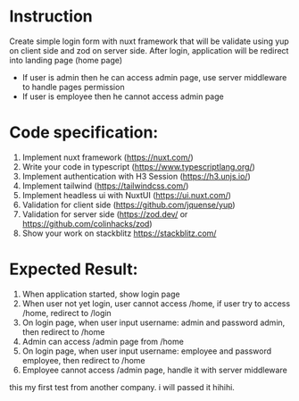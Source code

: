 # Instruction
Create simple login form with nuxt framework that will be validate using yup on client side and zod on server side.
After login, application will be redirect into landing page (home page)
- If user is admin then he can access admin page, use server middleware to handle pages permission
- If user is employee then he cannot access admin page

# Code specification:
1. Implement nuxt framework (https://nuxt.com/)
2. Write your code in typescript (https://www.typescriptlang.org/)
3. Implement authentication with H3 Session (https://h3.unjs.io/)
4. Implement tailwind (https://tailwindcss.com/)
5. Implement headless ui with NuxtUI (https://ui.nuxt.com/)
6. Validation for client side (https://github.com/jquense/yup)
7. Validation for server side (https://zod.dev/ or https://github.com/colinhacks/zod)
8. Show your work on stackblitz https://stackblitz.com/

# Expected Result:
1. When application started, show login page
2. When user not yet login, user cannot access /home, if user try to access /home, redirect to /login
3. On login page, when user input username: admin and password admin, then redirect to /home
4. Admin can access /admin page from /home
5. On login page, when user input username: employee and password employee, then redirect to /home
6. Employee cannot access /admin page, handle it with server middleware

this my first test from another company. i will passed it hihihi.

